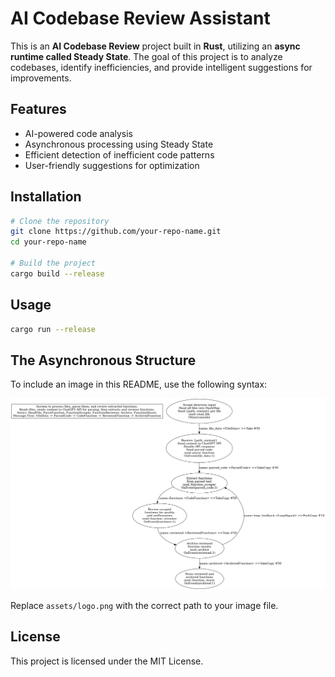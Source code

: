 # AI Codebase Review Assistant

This is an **AI Codebase Review** project built in **Rust**, utilizing an **async runtime called Steady State**. The goal of this project is to analyze codebases, identify inefficiencies, and provide intelligent suggestions for improvements.

## Features
- AI-powered code analysis
- Asynchronous processing using Steady State
- Efficient detection of inefficient code patterns
- User-friendly suggestions for optimization

## Installation
```sh
# Clone the repository
git clone https://github.com/your-repo-name.git
cd your-repo-name

# Build the project
cargo build --release
```

## Usage
```sh
cargo run --release
```

## The Asynchronous Structure
To include an image in this README, use the following syntax:

![Project-Diagram](images/ai-codebase-review.png)


Replace `assets/logo.png` with the correct path to your image file.

## License
This project is licensed under the MIT License.

